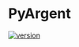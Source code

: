 # PyArgent

[![version](https://img.shields.io/badge/version-0.1.0-orange.svg)](https://opensource.org/licenses/MIT)
